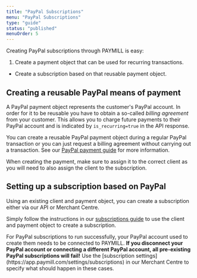 ```yaml
---
title: "PayPal Subscriptions"
menu: "PayPal Subscriptions"
type: "guide"
status: "published"
menuOrder: 5
---
```


Creating PayPal subscriptions through PAYMILL is easy:

1. Create a payment object that can be used for recurring transactions.
- Create a subscription based on that reusable payment object.

## Creating a reusable PayPal means of payment

A PayPal payment object represents the customer's PayPal account. In order for it to be reusable you have to obtain a so-called *billing agreement* from your customer. This allows you to charge future payments to their PayPal account and is indicated by `is_recurring=true` in the API response.

You can create a reusable PayPal payment object during a regular PayPal transaction or you can just request a billing agreement without carrying out a transaction. See our [PayPal payment guide](/guides/paypal/payments.html) for more information.

<div class="important">
When creating the payment, make sure to assign it to the correct client as you will need to also assign the client to the subscription.
</div>

## Setting up a subscription based on PayPal

Using an existing client and payment object, you can create a subscription either via our API or Merchant Centre.

Simply follow the instructions in our [subscriptions guide](/guides/reference/subscriptions.html) to use the client and payment object to create a subscription.

<div class="important">
For PayPal subscriptions to run successfully, your PayPal account used to create them needs to be connected to PAYMILL.
<strong>If you disconnect your PayPal account or connecting a different PayPal account, all pre-existing PayPal subscriptions will fail!</strong>
Use the [subscription settings](https://app.paymill.com/settings/subscriptions) in our Merchant Centre to specify what should happen in these cases.
</div>
